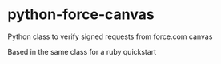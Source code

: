 python-force-canvas
===================

Python class to verify signed requests from force.com canvas

Based in the same class for a ruby quickstart 
